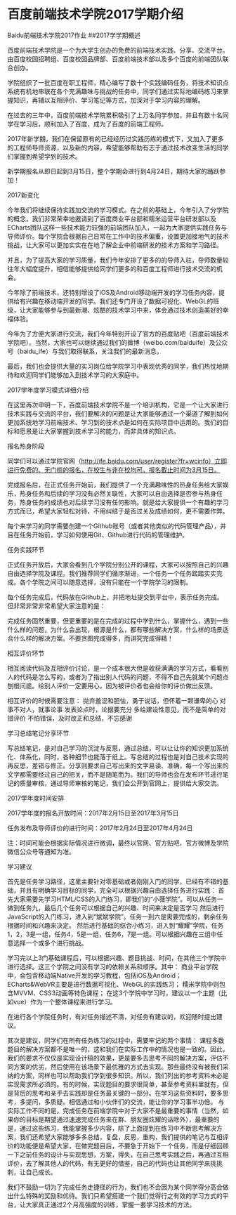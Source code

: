 # 百度前端技术学院2017学期介绍
Baidu前端技术学院2017作业
##2017学学期概述

百度前端技术学院是一个为大学生创办的免费的前端技术实践、分享、交流平台。由百度校园招聘组、百度校园品牌部、百度前端技术部以及多个百度的前端团队联合创办。
 
学院组织了一批百度在职工程师，精心编写了数十个实践编码任务，将技术知识点系统有机地串联在各个充满趣味与挑战的任务中，同学们通过实际地编码练习来掌握知识，再辅以互相评价、学习笔记等方式，加深对于学习内容的理解。
 
在过去的三年中，百度前端技术学院累积吸引了上万名同学参加，并且有数十名同学在学习后，顺利加入了百度，成为了百度的前端工程师。
 
2017年新学期，我们在保留原有的已经经历过实践历练的模式下，又加入了更多的工程师导师资源，以及新的内容，希望能够帮助有志于通过技术改变生活的同学们掌握到希望学到的技术。
 
新学期报名从即日起到3月15日，整个学期会进行到4月24日，期待大家的踊跃参加！

2017新变化

今年我们将继续保持实践加交流的学习模式。在之前的基础上，今年引入了分学院的概念，我们非常荣幸地邀请到了百度商业平台部和糯米运营平台研发部以及ECharts团队这样一些技术能力较强的前端团队加入，一起为大家提供实践任务与导师评价。每个学院会根据自己日常在工作中的技术偏重，设置更加接地气的技术挑战，让大家可以更加实实在在地了解企业中前端研发的技术方案和学习路径。

并且，为了提高大家的学习质量，我们今年安排了更多的的导师入驻，导师数量较往年大幅度提升，相信能够提供给同学们更多的和百度工程师进行技术交流的机会。

今年除了前端技术，还特别增设了iOS及Android移动端开发的学习任务内容，提供给有兴趣在移动端开发的同学。我们还专门开设了数据可视化、WebGL的班级，让大家能够参与到最新潮、炫酷的技术学习中来，体会通过技术创造美好的幸福体验。

今年为了方便大家进行交流，我们今年特别开设了官方的百度贴吧（百度前端技术学院吧）。当然，大家也可以继续通过我们的微博（weibo.com/baiduife）及公众号（baidu_ife）与我们取得联系，关注我们的最新消息。

最后，我们也会提供大量的实习岗位给学院学习中表现优秀的同学，我们热忱地期待和欢迎同学们能够加入到技术学习的大家庭中。

2017学年度学习模式详细介绍

在这里再次申明一下，百度前端技术学院不是一个培训机构，它是一个让大家进行技术实践与交流的平台，我们要解决的问题是让大家能够通过一个渠道了解到如何更加系统地学习前端技术、学习到的技术点是如何在实际项目中运用的。我们的目标和愿景是让大家掌握到技术学习的能力，而非具体的知识点。

报名热身阶段

同学们可以通过学院官网（http://ife.baidu.com/user/register?fr=wcinfo）立即进行免费的、无门槛的报名，在校生与非在校均可。报名截止时间为3月15日。

完成报名后，在正式任务开始前，我们提供了一个充满趣味性的热身任务给大家娱乐，热身任务和后续的学习没有必然关联性，大家可以自由选择是否参与热身任务，热身任务的成绩也对后续学习没有任何影响。就是给大家提供一个有趣的学习方式而已，希望大家轻松对待，不用纠结于是否过关及成绩如何，更不需要作弊。

每个来学习的同学需要创建一个Github账号（或者其他类似的代码管理产品），并且在任务开始前，学习如何使用Git、Github进行代码的管理维护。

任务实践环节

正式任务开放后，大家会看到几个学院分别公开的课程，大家可以按照自己的兴趣自由选择学院及课程。我们推荐同学们循序渐进，一个任务一个任务踏踏实实完成。各个学院之间可以随意选择，没有只能在一个学院学习的限制。

每个任务完成后，代码放在Github上，并把地址提交到平台中，表示任务完成。但非常非常非常希望大家注意的是：

完成任务固然重要，但更重要的是在完成的过程中学到什么，掌握什么，遇到一些什么样的问题，为什么会出现，根源是什么，都有哪些解决方案，什么样的场景适合什么样的解决方案。不要贪图完成得多，而讲究完成得精！

相互评价环节

相互阅读代码及互相评价讨论，是一个成本很大但是收获满满的学习方式，看看别人的代码是怎么写的，或者为了指出别人代码的问题，不得不自己先就某个问题点刨根问底。给别人评价一定要用心，因为被评价者也会给你的评价做出反馈。

相互评价的时候需要注意：
抛弃羞涩和胆怯，勇于说话，但怀着一颗谦卑的心
对事不对人，就事论事
发表论点时，论据要充分
多给建设性意见，而不是简单的对错评价
不怕错误，及时改正和总结，不忘感谢

学习总结笔记分享环节

写总结笔记，是对自己学习的沉淀与反思，通过总结，可以让让你的知识更加系统化、体系化，同时，各种细节也能落于纸上。写总结的过程也是对自己技术实现的再反思，差错与修正。分享则要求自己写出来的文字易读、准确，每一个写出来的文字都需要经过自己的把关，而不是随笔而为。我们的导师也会在发布环节进行笔记的质量审核，通过导师审核的笔记，我们会公开到官网上，提供给大家交流。

2017学年度时间安排

2017学年度的报名开放时间：2017年2月15日至2017年3月15日

任务发布及导师评价的进行时间：2017年2月24日至2017年4月24日

注：时间可能会根据实际情况进行微调，最终以官网、官方贴吧、官方微博及学院微信公众号等通知为准。

学习建议

首先是任务学习路径，这里主要针对零基础或者刚刚入门的同学，已经有不错的基础，并且有明确学习目标的同学，完全可以根据兴趣自由选择任务进行实践：
首先大家需要先学习HTML/CSS的入门练习，即我们的“小薇学院”。可以从任务一做到任务九，最后几个任务可以根据自己的兴趣、时间来决定是否学习
然后进行JavaScript的入门练习，进入到“斌斌学院”。任务一到六是需要完成的，剩余任务根据时间和兴趣来决定。
然后进行基础的综合小练习，进入到“耀耀”学院，任务1，2，3是一组，任务4，5是一组，任务6，7是一组。可以根据兴趣在三组中任意选择一个或多个进行挑战。

学习完以上3门基础课程后，可以根据兴趣、题目挑战、时间，在其他三个学院中进行选择。这三个学院之间没有学习的依赖关系和顺序。其中：
商业平台学院中，会包含移动端Native开发的学习教程，包括iOS及Android；
ECharts&WebVR主要是进行数据可视化、WebGL的实践练习；
糯米学院中则包含MVVM、CSS3动画等特色课程；
在这3个学院中学习时，建议以一个主题（比如vue）作为一个整体课程来进行学习。

在进行各个学院任务时，有对任务描述不清，对任务有建议的，欢迎随时提出建议。

其次是建议，同学们在所有任务练习的过程中，需要牢记的两个事情：
课程多数题目的解决方案都不是唯一的，这和我们在实际工作中的情况也是一致的。因此，我们的要求不仅仅是实现设计稿的效果，更是要多去思考不同的解决方案，评估不同方案的优劣，然后使用在该场景下最优雅的方式去实现。那些最终没有被我们采纳的方案，同样也可以帮助我们学到很多知识。所以，我们列出的参考资料未必是实现需求所必须的。有的时候，实现题目的要求很简单，甚至参考资料里就有，但是背后的思考和亲手去实践却是任务最关键的一部分。在学习这些资料时，要多思考，多提问，多质疑。相信通过和小伙伴们的交流，能让你的学习事半功倍。
与实际工作不同的是，完成任务在前端学院中对于大家不是最重要的事情（当然，如果你的目标是期望通过速速完成任务来在群、朋友圈炫耀的话除外），最重要的是，通过这些练习，我能掌握多少内容，除了上面提到在练习中不断思考解决方案，我们还希望大家能够多多总结，复盘，反思，重构，我们提供的笔记与互相评价的功能便是希望大家，在做完题目后，不要急于开始下一个任务，而是仔细回顾一下之前任务的设计与实现思想，方案，得失，在自己思考实践之后，再通过互相评价，去了解其他人的代码，有无更好的借鉴，自己的代码也让其他同学来挑挑刺，让自己成长。

我们不鼓励一切为了完成任务走捷径的行为，我们也不会因为某个同学得分高会做出什么特殊的奖励和优待。我们只希望搭建一个我们觉得行之有效的学习方式的平台，让大家真正通过2个月高强度的训练，掌握一套学习技术的方法。
